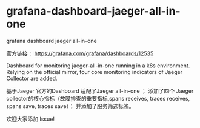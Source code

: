 # grafana-dashboard-jaeger-all-in-one
grafana dashboard jaeger all-in-one

官方链接： https://grafana.com/grafana/dashboards/12535

Dashboard for monitoring jaeger-all-in-one running in a k8s environment. Relying on the official mirror, four core monitoring indicators of Jaeger Collector are added.

基于Jaeger 官方的Dashboard 适配了Jaeger all-in-one ；
添加了四个 Jaeger collector的核心指标（故障排查的重要指标,spans receives, traces receives, spans save, traces save）；
并添加了服务筛选标签。

欢迎大家添加 Issue!


